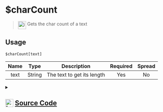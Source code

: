 # $charCount
> <img align="top" src="https://upload.wikimedia.org/wikipedia/commons/thumb/e/e4/Infobox_info_icon.svg/160px-Infobox_info_icon.svg.png?20150409153300" alt="image" width="25" height="auto"> Gets the char count of a text
## Usage
```
$charCount[text]
```
| Name | Type | Description | Required | Spread
| :---: | :---: | :---: | :---: | :---: |
text | String | The text to get its length | Yes | No
<details>
<summary>
    
## <img align="top" src="https://cdn4.iconfinder.com/data/icons/iconsimple-logotypes/512/github-512.png" alt="image" width="25" height="auto">  [Source Code](https://github.com/tryforge/ForgeScript-V2/blob/main/src/native/charCount.ts)
    
</summary>
    
```ts
import { ArgType, NativeFunction, Return } from "../structures"

export default new NativeFunction({
    name: "$charCount",
    version: "1.0.0",
    description: "Gets the char count of a text",
    brackets: true,
    unwrap: true,
    args: [
        {
            name: "text",
            description: "The text to get its length",
            rest: false,
            type: ArgType.String,
            required: true,
        },
    ],
    execute(_, [str]) {
        return this.success(str.length)
    },
})

```
    
</details>